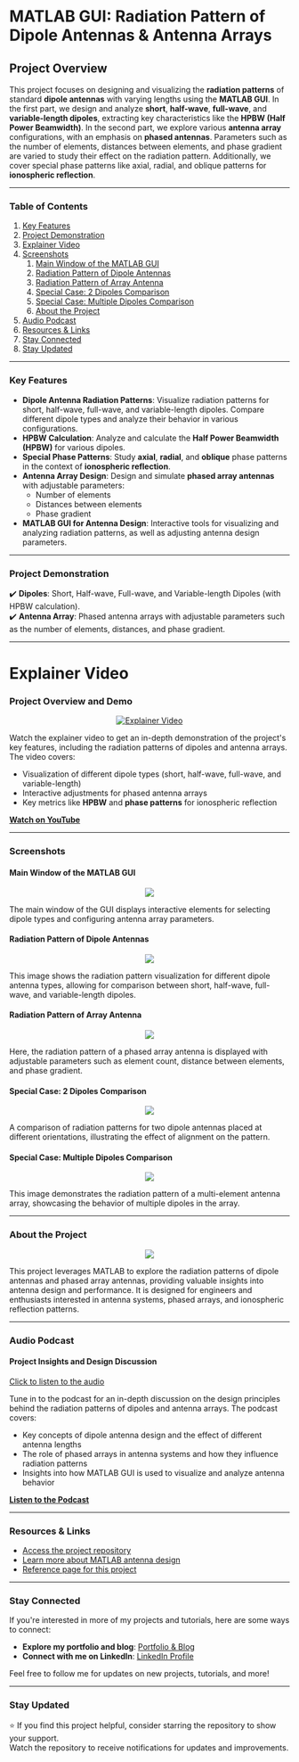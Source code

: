 # MATLAB GUI: Radiation Pattern of Dipole Antennas & Antenna Arrays

## Project Overview
This project focuses on designing and visualizing the **radiation patterns** of standard **dipole antennas** with varying lengths using the **MATLAB GUI**. In the first part, we design and analyze **short**, **half-wave**, **full-wave**, and **variable-length dipoles**, extracting key characteristics like the **HPBW (Half Power Beamwidth)**. In the second part, we explore various **antenna array** configurations, with an emphasis on **phased antennas**. Parameters such as the number of elements, distances between elements, and phase gradient are varied to study their effect on the radiation pattern. Additionally, we cover special phase patterns like axial, radial, and oblique patterns for **ionospheric reflection**.

---

### **Table of Contents**
1. [Key Features](#key-features)
2. [Project Demonstration](#project-demonstration)
3. [Explainer Video](#explainer-video)
4. [Screenshots](#screenshots)
   1. [Main Window of the MATLAB GUI](#main-window-of-the-matlab-gui)
   2. [Radiation Pattern of Dipole Antennas](#radiation-pattern-of-dipole-antennas)
   3. [Radiation Pattern of Array Antenna](#radiation-pattern-of-array-antenna)
   4. [Special Case: 2 Dipoles Comparison](#special-case-2-dipoles-comparison)
   5. [Special Case: Multiple Dipoles Comparison](#special-case-multiple-dipoles-comparison)
   6. [About the Project](#about-the-project)
7. [Audio Podcast](#audio-podcast)
8. [Resources & Links](#resources--links)
9. [Stay Connected](#stay-connected)
10. [Stay Updated](#stay-updated)

---

### **Key Features**
- **Dipole Antenna Radiation Patterns**: Visualize radiation patterns for short, half-wave, full-wave, and variable-length dipoles. Compare different dipole types and analyze their behavior in various configurations.
- **HPBW Calculation**: Analyze and calculate the **Half Power Beamwidth (HPBW)** for various dipoles.
- **Special Phase Patterns**: Study **axial**, **radial**, and **oblique** phase patterns in the context of **ionospheric reflection**.
- **Antenna Array Design**: Design and simulate **phased array antennas** with adjustable parameters:
  - Number of elements
  - Distances between elements
  - Phase gradient
- **MATLAB GUI for Antenna Design**: Interactive tools for visualizing and analyzing radiation patterns, as well as adjusting antenna design parameters.

---

### **Project Demonstration**
✔️ **Dipoles**: Short, Half-wave, Full-wave, and Variable-length Dipoles (with HPBW calculation).  
✔️ **Antenna Array**: Phased antenna arrays with adjustable parameters such as the number of elements, distances, and phase gradient.

---

# Explainer Video

### Project Overview and Demo
<p align="center">
<a href="https://www.youtube.com/watch?v=FCVu-16SsCk">
<img border="0" alt="Explainer Video" src="https://img.youtube.com/vi/FCVu-16SsCk/0.jpg">
</a>
</p>

Watch the explainer video to get an in-depth demonstration of the project's key features, including the radiation patterns of dipoles and antenna arrays. The video covers:
- Visualization of different dipole types (short, half-wave, full-wave, and variable-length)
- Interactive adjustments for phased antenna arrays
- Key metrics like **HPBW** and **phase patterns** for ionospheric reflection

**[Watch on YouTube](https://www.youtube.com/watch?v=FCVu-16SsCk)**

---

### **Screenshots**

#### Main Window of the MATLAB GUI
<p align="center"><img src="https://user-images.githubusercontent.com/52040368/169894000-4abe2abb-655f-4b38-b7e3-e65204731a7b.png"></p>
The main window of the GUI displays interactive elements for selecting dipole types and configuring antenna array parameters.

#### Radiation Pattern of Dipole Antennas
<p align="center"><img src="https://user-images.githubusercontent.com/52040368/169894006-f591f7a2-0d97-4f64-953e-57500a607774.png"></p>
This image shows the radiation pattern visualization for different dipole antenna types, allowing for comparison between short, half-wave, full-wave, and variable-length dipoles.

#### Radiation Pattern of Array Antenna
<p align="center"><img src="https://user-images.githubusercontent.com/52040368/169894011-e6ed4132-50be-4fc9-8df9-3025de06ffd9.png"></p>
Here, the radiation pattern of a phased array antenna is displayed with adjustable parameters such as element count, distance between elements, and phase gradient.

#### Special Case: 2 Dipoles Comparison
<p align="center"><img src="https://user-images.githubusercontent.com/52040368/169894016-81c0c984-77a7-438a-86e1-7d88451aee20.png"></p>
A comparison of radiation patterns for two dipole antennas placed at different orientations, illustrating the effect of alignment on the pattern.

#### Special Case: Multiple Dipoles Comparison
<p align="center"><img src="https://user-images.githubusercontent.com/52040368/169894018-e4c2b14e-0ae2-4413-bfab-30b2bc6fafc8.png"></p>
This image demonstrates the radiation pattern of a multi-element antenna array, showcasing the behavior of multiple dipoles in the array.

---

### **About the Project**
<p align="center">
<img src="https://user-images.githubusercontent.com/52040368/169894012-6a7b776e-e7ed-46af-b124-f7b128c26759.png">
</p>

This project leverages MATLAB to explore the radiation patterns of dipole antennas and phased array antennas, providing valuable insights into antenna design and performance. It is designed for engineers and enthusiasts interested in antenna systems, phased arrays, and ionospheric reflection patterns.

---

### **Audio Podcast**

#### Project Insights and Design Discussion
[Click to listen to the audio](Matlab-GUI-Antenna-Design.wav)

Tune in to the podcast for an in-depth discussion on the design principles behind the radiation patterns of dipoles and antenna arrays. The podcast covers:
- Key concepts of dipole antenna design and the effect of different antenna lengths
- The role of phased arrays in antenna systems and how they influence radiation patterns
- Insights into how MATLAB GUI is used to visualize and analyze antenna behavior

**[Listen to the Podcast](Matlab-GUI-Antenna-Design.wav)**

---

### **Resources & Links**
- [Access the project repository](https://salhina.github.io/Matlab-Gui-Radiation-pattern-Dipole-Antenna-Array/)
- [Learn more about MATLAB antenna design](http://nabilsalhicv.me.ht/matlab-gui-designing-antennas/)
- [Reference page for this project](https://sites.google.com/view/nabilsalhi/projects/project-2-matlab)

---

### **Stay Connected**
If you're interested in more of my projects and tutorials, here are some ways to connect:
- **Explore my portfolio and blog**: [Portfolio & Blog](https://salhina.github.io/)
- **Connect with me on LinkedIn**: [LinkedIn Profile](https://www.linkedin.com/in/salhi-nabil)

Feel free to follow me for updates on new projects, tutorials, and more!

---

### **Stay Updated** 
⭐ If you find this project helpful, consider starring the repository to show your support.  
Watch the repository to receive notifications for updates and improvements.

